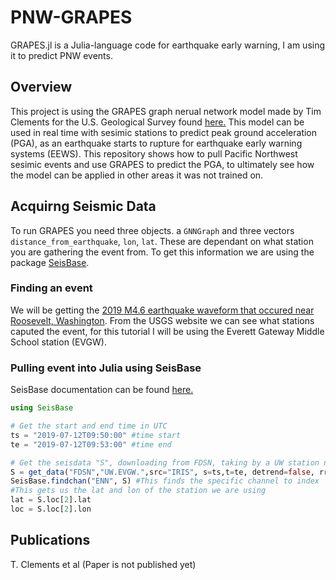 # PNW-GRAPES
GRAPES.jl is a Julia-language code for earthquake early warning, I am using it to predict PNW events.

## Overview
This project is using the GRAPES graph nerual network model made by Tim Clements for the U.S. Geological Survey found [here.](https://code.usgs.gov/esc/grapes.jl) This model can be used in real time with sesimic stations to predict peak ground acceleration (PGA), as an earthquake starts to rupture for earthquake early warning systems (EEWS). This repository shows how to pull Pacific Northwest sesimic events and use GRAPES to predict the PGA, to ultimately see how the model can be applied in other areas it was not trained on.

## Acquirng Seismic Data
To run GRAPES you need three objects. a `GNNGraph` and three vectors `distance_from_earthquake`, `lon`, `lat`. These are dependant on what station you are gathering the event from. To get this information we are using the package [SeisBase](https://juliaseismo.github.io/SeisBase.jl/dev/).

### Finding an event
We will be getting the [2019 M4.6 earthquake waveform that occured near Roosevelt, Washington](https://earthquake.usgs.gov/earthquakes/eventpage/uw61535372/executive). From the USGS website we can see what stations caputed the event, for this tutorial I will be using the Everett Gateway Middle School station (EVGW).


### Pulling event into Julia using SeisBase
SeisBase documentation can be found [here.](https://juliaseismo.github.io/SeisBase.jl/dev/)

```julia
using SeisBase

# Get the start and end time in UTC
ts = "2019-07-12T09:50:00" #time start
te = "2019-07-12T09:53:00" #time end

# Get the seisdata "S", downloading from FDSN, taking by a UW station named EVGW, from IRIS server
S = get_data("FDSN","UW.EVGW.",src="IRIS", s=ts,t=te, detrend=false, rr=false, w= true, autoname=true)
SeisBase.findchan("ENN", S) #This finds the specific channel to index
#This gets us the lat and lon of the station we are using
lat = S.loc[2].lat
loc = S.loc[2].lon
```


## Publications
T. Clements et al (Paper is not published yet)